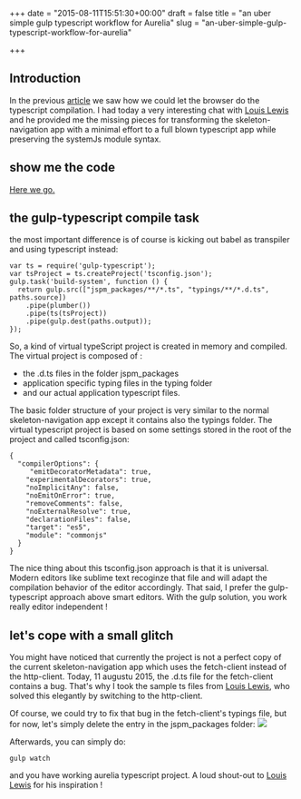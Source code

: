 +++
date = "2015-08-11T15:51:30+00:00"
draft = false
title = "an uber simple gulp typescript workflow for Aurelia"
slug = "an-uber-simple-gulp-typescript-workflow-for-aurelia"

+++

## Introduction
In the previous  [article](http://blog.opinionatedapps.com/a-lean-aurelia-typescript-deveopment-experience/) we saw how we could let the browser do the typescript compilation.
I had today a very interesting chat with [Louis Lewis](https://github.com/louislewis2) and he provided me the missing pieces for transforming the skeleton-navigation app with a minimal effort to  a full blown typescript app while preserving the systemJs module syntax.

## show me the code
[Here we go.](https://github.com/paulvanbladel/aurelia-gulp-typescript)

## the gulp-typescript compile task
the most important difference is of course is kicking out babel as transpiler and using typescript instead:

```language-javascript
var ts = require('gulp-typescript');
var tsProject = ts.createProject('tsconfig.json');
gulp.task('build-system', function () {
  return gulp.src(["jspm_packages/**/*.ts", "typings/**/*.d.ts", paths.source])
    .pipe(plumber())
    .pipe(ts(tsProject))
    .pipe(gulp.dest(paths.output));
});
```

So, a kind of virtual typeScript project is created in memory and compiled. The virtual project is composed of :

* the .d.ts files in the folder jspm_packages
* application specific typing files in the typing folder
* and our actual application typescript files.

The basic folder structure of your project is very similar to the normal skeleton-navigation app except it contains also the typings folder.
The virtual typescript project is based on some settings stored in the root of the project and called tsconfig.json:
```language-javascript
{
  "compilerOptions": {
     "emitDecoratorMetadata": true,
    "experimentalDecorators": true,
    "noImplicitAny": false,
    "noEmitOnError": true,
    "removeComments": false,
    "noExternalResolve": true,
    "declarationFiles": false,
    "target": "es5",
    "module": "commonjs"
  }
}
```
The nice thing about this tsconfig.json approach is that it is universal. Modern editors like sublime text recoginze that file and will adapt the compilation behavior of the editor accordingly. That said, I prefer the gulp-typescript approach above smart editors. With the gulp solution, you work really editor independent !

## let's cope with a small glitch
You might have noticed that currently the project is not a perfect copy of the current skeleton-navigation app which uses the fetch-client instead of the http-client.
Today, 11 augustu 2015, the .d.ts file for the fetch-client contains a bug. That's why I took the sample ts files from [Louis Lewis](https://github.com/louislewis2), who solved this elegantly by switching to the http-client.

Of course, we could try to fix that bug in the fetch-client's typings file, but for now, let's simply delete the entry in the jspm_packages folder: 
![](/content/images/2015/08/fetchclient.png)

Afterwards, you can simply do:
```language-bash
gulp watch
```
and you have working aurelia typescript project. A loud shout-out to [Louis Lewis](https://github.com/louislewis2) for his inspiration !
